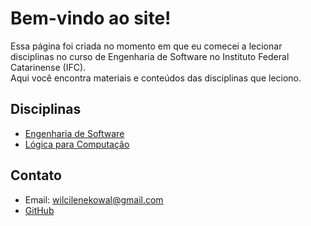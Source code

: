 # Bem-vindo ao site!

Essa página foi criada no momento em que eu comecei a lecionar disciplinas no curso de Engenharia de Software no Instituto Federal Catarinense (IFC).  
Aqui você encontra materiais e conteúdos das disciplinas que leciono.

## Disciplinas
- [Engenharia de Software](disciplinas/engenhariadesoftware.md)
- [Lógica para Computação](disciplinas/logicaparacomputacao.md)

## Contato
- Email: wilcilenekowal@gmail.com
- [GitHub](https://github.com/wilcilene)

